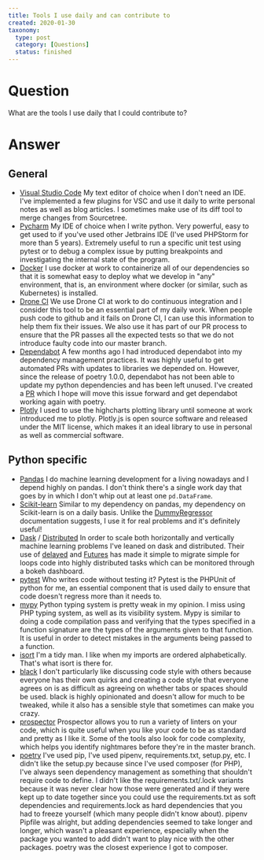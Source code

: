 ```yaml
---
title: Tools I use daily and can contribute to
created: 2020-01-30
taxonomy:
  type: post
  category: [Questions]
  status: finished
---
```


# Question
What are the tools I use daily that I could contribute to?

# Answer
## General
* [Visual Studio Code](https://github.com/microsoft/vscode) My text editor of choice when I don't need an IDE. I've implemented a few plugins for VSC and use it daily to write personal notes as well as blog articles. I sometimes make use of its diff tool to merge changes from Sourcetree.
* [Pycharm](https://github.com/JetBrains/intellij-community) My IDE of choice when I write python. Very powerful, easy to get used to if you've used other Jetbrains IDE (I've used PHPStorm for more than 5 years). Extremely useful to run a specific unit test using pytest or to debug a complex issue by putting breakpoints and investigating the internal state of the program.
* [Docker](https://github.com/moby/moby) I use docker at work to containerize all of our dependencies so that it is somewhat easy to deploy what we develop in "any" environment, that is, an environment where docker (or similar, such as Kubernetes) is installed.
* [Drone CI](https://github.com/drone/drone) We use Drone CI at work to do continuous integration and I consider this tool to be an essential part of my daily work. When people push code to github and it fails on Drone CI, I can use this information to help them fix their issues. We also use it has part of our PR process to ensure that the PR passes all the expected tests so that we do not introduce faulty code into our master branch.
* [Dependabot](https://github.com/dependabot/dependabot-core) A few months ago I had introduced dependabot into my dependency management practices. It was highly useful to get automated PRs with updates to libraries we depended on. However, since the release of poetry 1.0.0, dependabot has not been able to update my python dependencies and has been left unused. I've created a [PR](https://github.com/dependabot/dependabot-core/pull/1621) which I hope will move this issue forward and get dependabot working again with poetry.
* [Plotly](https://github.com/plotly/plotly.js) I used to use the highcharts plotting library until someone at work introduced me to plotly. Plotly.js is open source software and released under the MIT license, which makes it an ideal library to use in personal as well as commercial software.

## Python specific
* [Pandas](https://github.com/pandas-dev/pandas) I do machine learning development for a living nowadays and I depend highly on pandas. I don't think there's a single work day that goes by in which I don't whip out at least one `pd.DataFrame`.
* [Scikit-learn](https://github.com/scikit-learn/scikit-learn) Similar to my dependency on pandas, my dependency on Scikit-learn is on a daily basis. Unlike the [DummyRegressor](https://scikit-learn.org/stable/modules/generated/sklearn.dummy.DummyRegressor.html) documentation suggests, I use it for real problems and it's definitely useful!
* [Dask](https://github.com/dask/dask) / [Distributed](https://github.com/dask/distributed) In order to scale both horizontally and vertically machine learning problems I've leaned on dask and distributed. Their use of [delayed](https://docs.dask.org/en/latest/delayed.html) and [Futures](https://docs.dask.org/en/latest/futures.html) has made it simple to migrate simple for loops code into highly distributed tasks which can be monitored through a bokeh dashboard.
* [pytest](https://github.com/pytest-dev/pytest) Who writes code without testing it? Pytest is the PHPUnit of python for me, an essential component that is used daily to ensure that code doesn't regress more than it needs to.
* [mypy](https://github.com/python/mypy) Python typing system is pretty weak in my opinion. I miss using PHP typing system, as well as its visibility system. Mypy is similar to doing a code compilation pass and verifying that the types specified in a function signature are the types of the arguments given to that function. It is useful in order to detect mistakes in the arguments being passed to a function.
* [isort](https://github.com/timothycrosley/isort) I'm a tidy man. I like when my imports are ordered alphabetically. That's what isort is there for.
* [black](https://github.com/psf/black) I don't particularly like discussing code style with others because everyone has their own quirks and creating a code style that everyone agrees on is as difficult as agreeing on whether tabs or spaces should be used. black is highly opinionated and doesn't allow for much to be tweaked, while it also has a sensible style that sometimes can make you crazy.
* [prospector](https://github.com/PyCQA/prospector) Prospector allows you to run a variety of linters on your code, which is quite useful when you like your code to be as standard and pretty as I like it. Some of the tools also look for code complexity, which helps you identify nightmares before they're in the master branch.
* [poetry](https://github.com/python-poetry/poetry) I've used pip, I've used pipenv, requirements.txt, setup.py, etc. I didn't like the setup.py because since I've used composer (for PHP), I've always seen dependency management as something that shouldn't require code to define. I didn't like the requirements.txt/.lock variants because it was never clear how those were generated and if they were kept up to date together since you could use the requirements.txt as soft dependencies and requirements.lock as hard dependencies that you had to freeze yourself (which many people didn't know about). pipenv Pipfile was alright, but adding dependencies seemed to take longer and longer, which wasn't a pleasant experience, especially when the package you wanted to add didn't want to play nice with the other packages. poetry was the closest experience I got to composer.
